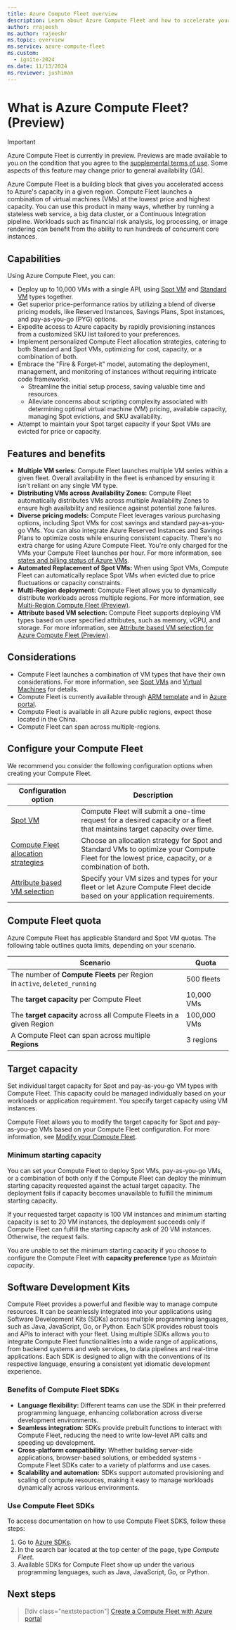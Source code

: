 ```yaml
---
title: Azure Compute Fleet overview
description: Learn about Azure Compute Fleet and how to accelerate your access to Azure's capacity.
author: rrajeesh
ms.author: rajeeshr
ms.topic: overview
ms.service: azure-compute-fleet
ms.custom:
  - ignite-2024
ms.date: 11/13/2024
ms.reviewer: jushiman
---
```


# What is Azure Compute Fleet? (Preview)

> [!IMPORTANT]
> Azure Compute Fleet is currently in preview. Previews are made available to you on the condition that you agree to the [supplemental terms of use](https://azure.microsoft.com/support/legal/preview-supplemental-terms/). Some aspects of this feature may change prior to general availability (GA). 

Azure Compute Fleet is a building block that gives you accelerated access to Azure's capacity in a given region. Compute Fleet launches a combination of virtual machines (VMs) at the lowest price and highest capacity. You can use this product in many ways, whether by running a stateless web service, a big data cluster, or a Continuous Integration pipeline. Workloads such as financial risk analysis, log processing, or image rendering can benefit from the ability to run hundreds of concurrent core instances.

## Capabilities 

Using Azure Compute Fleet, you can:

- Deploy up to 10,000 VMs with a single API, using [Spot VM](/azure/virtual-machines/spot-vms) and [Standard VM](/azure/virtual-machines/overview) types together.
- Get superior price-performance ratios by utilizing a blend of diverse pricing models, like Reserved Instances, Savings Plans, Spot instances, and pay-as-you-go (PYG) options.
- Expedite access to Azure capacity by rapidly provisioning instances from a customized SKU list tailored to your preferences.
- Implement personalized Compute Fleet allocation strategies, catering to both Standard and Spot VMs, optimizing for cost, capacity, or a combination of both.
- Embrace the "Fire & Forget-it" model, automating the deployment, management, and monitoring of instances without requiring intricate code frameworks.
    - Streamline the initial setup process, saving valuable time and resources.
    - Alleviate concerns about scripting complexity associated with determining optimal virtual machine (VM) pricing, available capacity, managing Spot evictions, and SKU availability.
- Attempt to maintain your Spot target capacity if your Spot VMs are evicted for price or capacity.

## Features and benefits

- **Multiple VM series:** Compute Fleet launches multiple VM series within a given fleet. Overall availability in the fleet is enhanced by ensuring it isn't reliant on any single VM type.
- **Distributing VMs across Availability Zones:** Compute Fleet automatically distributes VMs across multiple Availability Zones to ensure high availability and resilience against potential zone failures.
- **Diverse pricing models:** Compute Fleet leverages various purchasing options, including Spot VMs for cost savings and standard pay-as-you-go VMs. You can also integrate Azure Reserved Instances and Savings Plans to optimize costs while ensuring consistent capacity. There's no extra charge for using Azure Compute Fleet. You're only charged for the VMs your Compute Fleet launches per hour. For more information, see [states and billing status of Azure VMs](/azure/virtual-machines/states-billing).
- **Automated Replacement of Spot VMs:** When using Spot VMs, Compute Fleet can automatically replace Spot VMs when evicted due to price fluctuations or capacity constraints.
- **Multi-Region deployment:** Compute Fleet allows you to dynamically distribute workloads across multiple regions. For more information, see [Multi-Region Compute Fleet (Preview)](multi-region-compute-fleet.md).
- **Attribute based VM selection:** Compute Fleet supports deploying VM types based on user specified attributes, such as memory, vCPU, and storage. For more information, see [Attribute based VM selection for Azure Compute Fleet (Preview)](attribute-based-vm-selection.md).
 
## Considerations 

- Compute Fleet launches a combination of VM types that have their own considerations. For more information, see [Spot VMs](/azure/virtual-machines/spot-vms) and [Virtual Machines](/azure/virtual-machines/overview) for details. 
- Compute Fleet is currently available through [ARM template](quickstart-create-rest-api.md) and in [Azure portal](quickstart-create-portal.md).
- Compute Fleet is available in all Azure public regions, expect those located in the China.
- Compute Fleet can span across multiple-regions.

## Configure your Compute Fleet 

We recommend you consider the following configuration options when creating your Compute Fleet.

| Configuration option | Description |
|----------------------|-------------|
| [Spot VM](spot-vm-configuration.md) | Compute Fleet will submit a one-time request for a desired capacity or a fleet that maintains target capacity over time. |
| [Compute Fleet allocation strategies](allocation-strategies.md) | Choose an allocation strategy for Spot and Standard VMs to optimize your Compute Fleet for the lowest price, capacity, or a combination of both. |
| [Attribute based VM selection](attribute-based-vm-selection.md) | Specify your VM sizes and types for your fleet or let Azure Compute Fleet decide based on your application requirements. |

## Compute Fleet quota 

Azure Compute Fleet has applicable Standard and Spot VM quotas. The following table outlines quota limits, depending on your scenario.

| Scenario | Quota |
| -------- | ----- |
| The number of **Compute Fleets** per Region in `active`, `deleted_running` | 500 fleets |
| The **target capacity** per Compute Fleet | 10,000 VMs |
| The **target capacity** across all Compute Fleets in a given Region | 100,000 VMs |
| A Compute Fleet can span across multiple **Regions** | 3 regions |

## Target capacity 

Set individual target capacity for Spot and pay-as-you-go VM types with Compute Fleet. This capacity could be managed individually based on your workloads or application requirement. You specify target capacity using VM instances. 

Compute Fleet allows you to modify the target capacity for Spot and pay-as-you-go VMs based on your Compute Fleet configuration. For more information, see [Modify your Compute Fleet](modify-fleet.md). 

### Minimum starting capacity 

You can set your Compute Fleet to deploy Spot VMs, pay-as-you-go VMs, or a combination of both only if the Compute Fleet can deploy the minimum starting capacity requested against the actual target capacity. The deployment fails if capacity becomes unavailable to fulfill the minimum starting capacity. 

If your requested target capacity is 100 VM instances and minimum starting capacity is set to 20 VM instances, the deployment succeeds only if Compute Fleet can fulfill the starting capacity ask of 20 VM instances. Otherwise, the request fails. 

You are unable to set the minimum starting capacity if you choose to configure the Compute Fleet with **capacity preference** type as *Maintain capacity*. 

## Software Development Kits

Compute Fleet provides a powerful and flexible way to manage compute resources. It can be seamlessly integrated into your applications using Software Development Kits (SDKs) across multiple programming languages, such as Java, JavaScript, Go, or Python. Each SDK provides robust tools and APIs to interact with your fleet. Using multiple SDKs allows you to integrate Compute Fleet functionalities into a wide range of applications, from backend systems and web services, to data pipelines and real-time applications. Each SDK is designed to align with the conventions of its respective language, ensuring a consistent yet idiomatic development experience.

### Benefits of Compute Fleet SDKs

- **Language flexibility:** Different teams can use the SDK in their preferred programming language, enhancing collaboration across diverse development environments.
- **Seamless integration:** SDKs provide prebuilt functions to interact with Compute Fleet, reducing the need to write low-level API calls and speeding up development.
- **Cross-platform compatibility:** Whether building server-side applications, browser-based solutions, or embedded systems - Compute Fleet SDKs cater to a variety of platforms and use cases.
- **Scalability and automation:** SDKs support automated provisioning and scaling of compute resources, making it easy to manage workloads dynamically across various environments.

### Use Compute Fleet SDKs

To access documentation on how to use Compute Fleet SDKS, follow these steps:
1. Go to [Azure SDKs](https://azure.github.io/azure-sdk/releases/latest/index.html).
2. In the search bar located at the top center of the page, type *Compute Fleet*.
3. Available SDKs for Compute Fleet show up under the various programming languages, such as Java, JavaScript, Go, or Python.

## Next steps

> [!div class="nextstepaction"]
> [Create a Compute Fleet with Azure portal](quickstart-create-portal.md)
